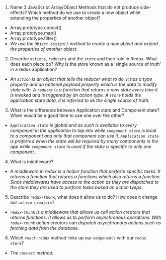 1.  Name 3 JavaScript Array/Object Methods that do not produce side-effects? Which method do we use to create a new object while extending the properties of another object?

- Array.prototype.concat()
- Array.prototype.map()
- Array.prototype.filter()
- _We use the `Object.assign()` method to create a new object and extend the properties of another object._

2.  Describe `actions`, `reducers` and the `store` and their role in Redux. What does each piece do? Why is the store known as a 'single source of truth' in a redux application?

- _An `action` is an object that tells the reducer what to do. It has a type property and an optional payload property which is the data to modify state with. A `reducer` is a function that returns a new state every time it is invoked and is triggered by an action type. A `store` holds the application state data, it is referred to as the single source of truth._

3.  What is the difference between Application state and Component state? When would be a good time to use one over the other?

- _`Application state` is global and as such is available to every component in the application to tap into while `component state` is local to a component and only that component can use it. `Application state` is preferred when the state will be required by many components in the app while `component state` is used if the state is specific to only one component._

4.  What is middleware?

- _A middleware in redux is a helper function that perform specific tasks. It returns a function that returns a functions which also returns a function. Since middlewares have access to the action as they are dispatched to the store they are used to perform tasks based on action tyeps._

5.  Describe `redux-thunk`, what does it allow us to do? How does it change our `action-creators`?

- _`redux-thunk` is a middleware that allows us call action creators that returns functions. It allows us to perform asynchronous operations. With `redux-thunk` action creators can dispatch asynchronous actions such as fetching data from the database._

6.  Which `react-redux` method links up our `components` with our `redux store`?

- _The `connect` method._
